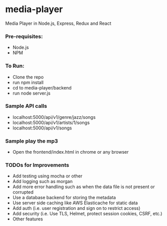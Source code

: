 # media-player
Media Player in Node.js, Express, Redux and React

### Pre-requisites:
* Node.js
* NPM

### To Run:
* Clone the repo
* run npm install
* cd to media-player/backend
* run node server.js

### Sample API calls
* localhost:5000/api/v1/genre/jazz/songs
* localhost:5000/api/v1/artists/1/songs
* localhost:5000/api/v1/songs

### Sample play the mp3
* Open the frontend/index.html in chrome or any browser

### TODOs for Improvements
* Add testing using mocha or other
* Add logging such as morgan
* Add more error handling such as when the data file is not present or corrupted
* Use a database backend for storing the metadata
* Use server side caching like AWS Elasticache for static data
* Add auth (i.e. user registration and sign on to restrict access)
* Add security (i.e. Use TLS, Helmet, protect session cookies, CSRF, etc.)
* Other features
